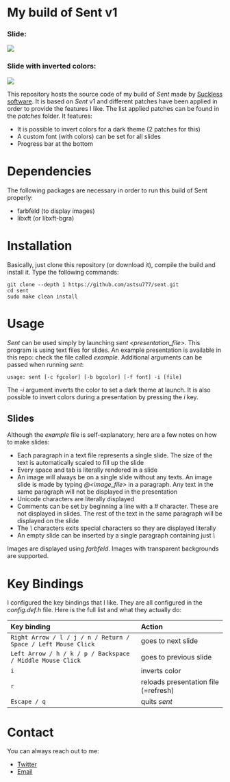 # My build of Sent v1

### Slide:
![](https://i.postimg.cc/Z5GhP4v1/screenshot-20210520-019.png)

### Slide with inverted colors:
![](https://i.postimg.cc/pdKMq4Dy/screenshot-20210520-020.png)

This repository hosts the source code of my build of *Sent* made by [Suckless software](http://tools.suckless.org/sent/). It is based on *Sent* v1 and different patches have been applied in order to provide the features I like. The list applied patches can be found in the *patches* folder. It features:

* It is possible to invert colors for a dark theme (2 patches for this)
* A custom font (with colors) can be set for all slides
* Progress bar at the bottom

# Dependencies
The following packages are necessary in order to run this build of Sent properly:

* farbfeld (to display images)
* libxft (or libxft-bgra)

# Installation
Basically, just clone this repository (or download it), compile the build and install it. Type the following commands:

```
git clone --depth 1 https://github.com/astsu777/sent.git
cd sent
sudo make clean install
```

# Usage
*Sent* can be used simply by launching *sent <presentation_file>*. This program is using text files for slides. An example presentation is available in this repo: check the file called *example*. Additional arguments can be passed when running *sent*:

```
usage: sent [-c fgcolor] [-b bgcolor] [-f font] -i [file]
```

The *-i* argument inverts the color to set a dark theme at launch. It is also possible to invert colors during a presentation by pressing the *i* key.

## Slides
Although the *example* file is self-explanatory, here are a few notes on how to make slides:

* Each paragraph in a text file represents a single slide. The size of the text is automatically scaled to fill up the slide
* Every space and tab is literally rendered in a slide
* An image will always be on a single slide without any texts. An image slide is made by typing *@<image_file>* in a paragraph. Any text in the same paragraph will not be displayed in the presentation
* Unicode characters are literally displayed
* Comments can be set by beginning a line with a *#* character. These are not displayed in slides. The rest of the text in the same paragraph will be displayed on the slide
* The *\\* characters exits special characters so they are displayed literally
* An empty slide can be inserted by a single paragraph containing just *\\*

Images are displayed using *farbfeld*. Images with transparent backgrounds are supported.

# Key Bindings
I configured the key bindings that I like. They are all configured in the *config.def.h* file. Here is the full list and what they actually do:

| Key binding | Action |
| :--- | :--- |
| `Right Arrow / l / j / n / Return / Space / Left Mouse Click` | goes to next slide |
| `Left Arrow / h / k / p / Backspace / Middle Mouse Click` | goes to previous slide |
| `i` | inverts color |
| `r` | reloads presentation file (=refresh) |
| `Escape / q` | quits *sent* |

# Contact
You can always reach out to me:

* [Twitter](https://twitter.com/astsu777)
* [Email](mailto:gaetan@ictpourtous.com)
